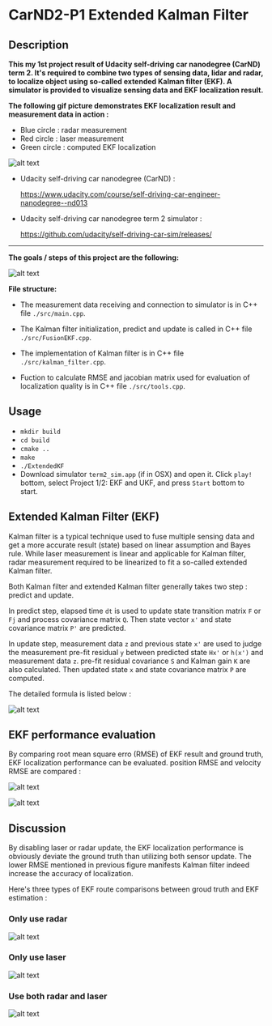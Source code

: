 # CarND2-P1 Extended Kalman Filter

## Description

**This my 1st project result of Udacity self-driving car nanodegree (CarND) term 2. It's required to combine two types of sensing data, lidar and radar, to localize object using so-called extended Kalman filter (EKF). A simulator is provided to visualize sensing data and EKF localization result.**

**The following gif picture demonstrates EKF localization result and measurement data in action :** 

* Blue circle : radar measurement
* Red circle : laser measurement
* Green circle : computed EKF localization

![alt text][image1]

* Udacity self-driving car nanodegree (CarND) :

  https://www.udacity.com/course/self-driving-car-engineer-nanodegree--nd013
  
* Udacity self-driving car nanodegree term 2 simulator :

  https://github.com/udacity/self-driving-car-sim/releases/

---

**The goals / steps of this project are the following:**

![alt text][image2]

**File structure:**

* The measurement data receiving and connection to simulator is in C++ file `./src/main.cpp`.

* The Kalman filter initialization, predict and update is called in C++ file `./src/FusionEKF.cpp`.

* The implementation of Kalman filter is in C++ file `./src/kalman_filter.cpp`.

* Fuction to calculate RMSE and jacobian matrix used for evaluation of localization quality is in C++ file `./src/tools.cpp`.


## Usage
* `mkdir build` 
* `cd build`
* `cmake ..`
* `make`
* `./ExtendedKF`
* Download simulator `term2_sim.app` (if in OSX) and open it. Click `play!` bottom, select Project 1/2: EKF and UKF, and press `Start` bottom to start.

## Extended Kalman Filter (EKF)

Kalman filter is a typical technique used to fuse multiple sensing data and get a more accurate result (state) based on linear assumption and Bayes rule. While laser measurement is linear and applicable for Kalman filter, radar measurement required to be linearized to fit a so-called extended Kalman filter. 

Both Kalman filter and extended Kalman filter generally takes two step : predict and update. 

In predict step, elapsed time `dt` is used to update state transition matrix `F` or `Fj` and process covariance matrix `Q`. Then state vector `x'` and state covariance matrix `P'` are predicted.

In update step, measurement data `z` and previous state `x'` are used to judge the measurement pre-fit residual `y` between predicted state `Hx'` or `h(x')` and measurement data `z`. pre-fit residual covariance `S` and Kalman gain `K` are also calculated. Then updated state `x` and state covariance matrix `P` are computed.

The detailed formula is listed below :

![alt text][image3]


## EKF performance evaluation

By comparing root mean square erro (RMSE) of EKF result and ground truth, EKF localization performance can be evaluated. position RMSE and velocity RMSE are compared :

![alt text][image7]

![alt text][image8]


## Discussion

By disabling laser or radar update, the EKF localization performance is obviously deviate the ground truth than utilizing both sensor update. The lower RMSE mentioned in previous figure manifests Kalman filter indeed increase the accuracy of localization. 

Here's three types of EKF route comparisons between groud truth and EKF estimation : 

### Only use radar

![alt text][image4]

### Only use laser

![alt text][image5]

### Use both radar and laser

![alt text][image6]



[//]: # (Image References)
[image1]: ./images/ekf.gif
[image2]: ./images/flowchart.png
[image3]: ./images/EKF.png
[image4]: ./images/radar.png
[image5]: ./images/laser.png
[image6]: ./images/radar_laser.png
[image7]: ./images/pRMSE.png
[image8]: ./images/vRMSE.png



